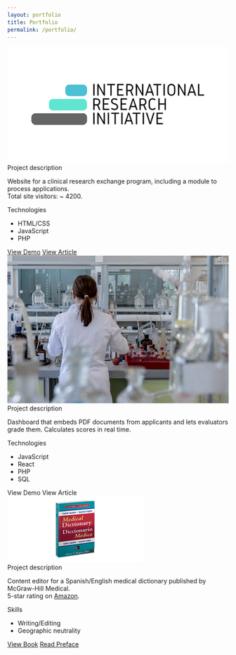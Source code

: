 ```yaml
---
layout: portfolio
title: Portfolio
permalink: /portfolio/
---
```


<!-- Software projects:
-------- -->


<!-- ### Sofware development projects: -->


<div class="project-container noselect first-in-row" id="iri-website">
    <div class="project-image">
        <img src="/assets/og_logo.png" alt="Project_image" style="width:250px, height:auto"/>
    </div>
    <div class="project-description">
        <div class="section-label">
            <span>Project description</span>
        </div>
        <p>Website for a clinical research exchange program, including a module to process applications.<br>Total site visitors: ~ 4200.</p>
        <div class="section-label">
            <span>Technologies</span>
        </div>
        <ul class="techs">
            <li><a>HTML/CSS</a></li>
            <li><a>JavaScript</a></li>
            <li><a>PHP</a></li>
        </ul>
        <div class="project-actions">
            <a class="btn noselect" href="http://www.irinitiative.com">View Demo</a>
            <a class="btn noselect" href="http://www.irinitiative.com">View Article</a>
        </div>
    </div>
</div>
<div class="project-container noselect" id="iri-dashboard">
    <div class="project-image">
        <img src="/assets/laboratory.jpg" alt="Project_image" style="width:250px, height:auto"/>
    </div>
    <div class="project-description">
        <div class="section-label">
            <span>Project description</span>
        </div>
        <p>Dashboard that embeds PDF documents from applicants and lets evaluators grade them. Calculates scores in real time.</p>
        <div class="section-label">
            <span>Technologies</span>
        </div>
        <ul class="techs">
            <li><a>JavaScript</a></li>
            <li><a>React</a></li>
            <li><a>PHP</a></li>
            <li><a>SQL</a></li>
        </ul>
        <div class="project-actions">
            <a class="btn noselect">View Demo</a>
            <a class="btn noselect">View Article</a>
        </div>
    </div>
</div>

<!-- ### Chores schedule generator


Technologies: ReactJS, JavaScript.

<a class="btn noselect">View Demo</a>

### World Cup 2018 in adult entertainment:


Technologies: R, d3.js, JavaScript, MongoDB.

<a class="btn noselect">View Demo</a> -->


<!-- ### Other projects: -->

<div class="project-container noselect first-in-row" id="rogers-dictionary">
    <div class="project-image">
        <img src="/assets/rogers_dictionary.png" alt="Project_image" style="width:250px, height:auto"/>
    </div>
    <div class="project-description">
        <div class="section-label">
            <span>Project description</span>
        </div>
        <p>Content editor for a Spanish/English medical dictionary published by McGraw-Hill Medical.<br> 5-star rating on <a href="https://www.amazon.com/English-Spanish-Spanish-English-Medical-Dictionary-Fourth/dp/0071829113/">Amazon</a>.</p>
        <div class="section-label">
            <span>Skills</span>
        </div>
        <ul class="techs">
            <li><a>Writing/Editing</a></li>
            <li><a>Geographic neutrality</a></li>
        </ul>
        <div class="project-actions">
            <a class="btn noselect" href="https://www.amazon.com/English-Spanish-Spanish-English-Medical-Dictionary-Fourth/dp/0071829113/">View Book</a>
            <a class="btn noselect" href="https://accessmedicine.mhmedical.com/content.aspx?bookid=2248&sectionid=174576320">Read Preface</a>
        </div>
    </div>
</div>
